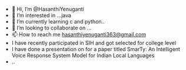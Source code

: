 - 👋 Hi, I’m @HasanthiYenuganti
- 👀 I’m interested in ...java
- 🌱 I’m currently learning c and python..
- 💞️ I’m looking to collaborate on ...
- 📫 How to reach me hasanthiyenuganti363@gmail.com 
- I have recently participated in SIH and got selected for college level
- I have done a presentation on for a paper titled SmarTy: An Intelligent Voice Response System
Model for Indian Local Languages
- ..

<!---
HasanthiYenuganti/HasanthiYenuganti is a ✨ special ✨ repository because its `README.md` (this file) appears on your GitHub profile.
You can click the Preview link to take a look at your changes.
--->
